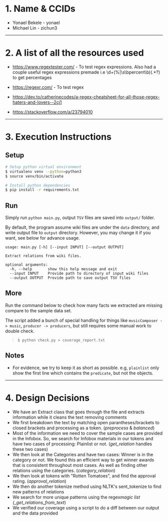 # 1. Name & CCIDs

-   Yonael Bekele - yonael
-   Michael Lin - zichun3

---

# 2. A list of all the resources used

-   https://www.regextester.com/ - To test regex expressions. Also had a couple useful regex expressions premade i.e \d+(\%|\s\bpercent\b)(.\*?) to get percentages

-   https://regexr.com/ - To test regex

-   https://dev.to/catherinecodes/a-regex-cheatsheet-for-all-those-regex-haters-and-lovers--2cj1

-   https://stackoverflow.com/a/23794010

---

# 3. Execution Instructions

## Setup

```sh
# Setup python virtual environment
$ virtualenv venv --python=python3
$ source venv/bin/activate

# Install python dependencies
$ pip install -r requirements.txt
```

## Run

Simply run `python main.py`, output `TSV` files are saved into `output/` folder.

By default, the program assume wiki files are under the `data` directory, and write output file to `output` directory. However, you may change it if you want, see below for advance usage.

```
usage: main.py [-h] [--input INPUT] [--output OUTPUT]

Extract relations from wiki files.

optional arguments:
  -h, --help       show this help message and exit
  --input INPUT    Provide path to directory of input wiki files
  --output OUTPUT  Provide path to save output TSV files
```

## More

Run the command below to check how many facts we extracted are missing compare to the sample data set.

The script added a bunch of special handling for things like `musicComposer -> music`, `producer -> producers`, but still requires some manual work to double check.

> `$ python check.py > coverage_report.txt`

## Notes

-   For evidence, we try to keep it as short as possible. e.g, `plainlist` only show the first line which contains the `predicate`, but not the objects.

---

# 4. Design Decisions

-   We have an Extract class that goes through the file and extracts information while it cleans the text removing comments
-   We first breakdown the text by matching open parantheses/brackets to closed brackets and processing as a token. (_preprocess_ & _balanced_)
-   Most of the information we need to cover the sample cases are provided in the Infobox. So, we search for Infobox materials in our tokens and have two cases of processing: Plainlist or not. (_get_relation_ handles these two cases)
-   We then look at the Categories and have two cases: Winner is in the category or not. We found this an efficient way to get winner awards that is consistent throughout most cases. As well as finding other relations using the categories. (_category_relation_)
-   We then look at tokens with "Rotten Tomatoes", and find the approval rating. (_approval_relation_)
-   We then do another tokenize method using NLTK's sent_tokenize to find new patterns of relations
-   We search for more unique patterns using the regex*magic list (\_get_relations_from_text*)
-   We verified our coverage using a script to do a diff between our output and the data provided
